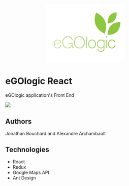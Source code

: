 <p align="center">
  <img src="public/ego_bg.png" width="250"/>
</p>

# eGOlogic React

eGOlogic application's Front End

<img src="./preview.gif" width="200">

## Authors

Jonathan Bouchard and Alexandre Archambault

## Technologies

* React
* Redux
* Google Maps API
* Ant Design
